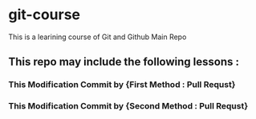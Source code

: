 # git-course
This is a learining course of Git and Github  Main Repo
## This repo may include the following lessons :

### This Modification Commit by  {First Method : Pull Requst} 

### This Modification Commit by  {Second Method : Pull Requst}

